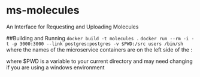 # ms-molecules
An Interface for Requesting and Uploading Molecules

##Building and Running
`docker build -t molecules .`
`docker run --rm -i -t -p 3000:3000 --link postgres:postgres -v $PWD:/src users /bin/sh`
 where the names of the microservice containers are on the left side of the :

 where $PWD is a variable to your current directory and may need changing if you are using a windows environment


